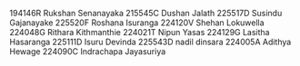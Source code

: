 194146R Rukshan Senanayaka
215545C Dushan Jalath
225517D Susindu Gajanayake
225520F Roshana Isuranga
224120V Shehan Lokuwella
224048G Rithara Kithmanthie
224021T Nipun Yasas
224129G Lasitha Hasaranga
225111D Isuru Devinda
225543D nadil dinsara
224005A Adithya Hewage
224090C Indrachapa Jayasuriya